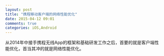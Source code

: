 ```yaml
---
layout: post
title: "携程移动客户端的网络性能优化"
date: 2015-04-12 09:01
comments: true
categories: iOS,Android
---
```


从2014年中接手携程无线App的框架和基础研发工作之后，首要的就是客户端性能优化，首当其冲的就是网络性能优化。












